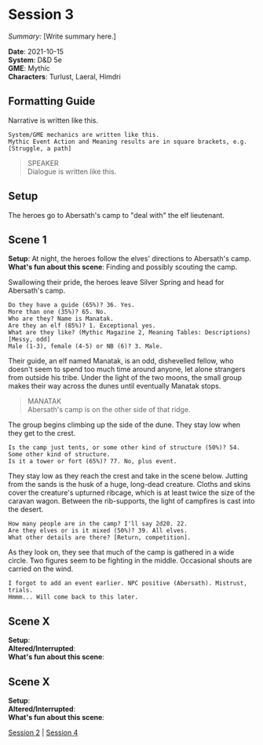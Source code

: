 # Session 3

*Summary:* [Write summary here.]

**Date**: 2021-10-15  
**System**: D&D 5e  
**GME**: Mythic  
**Characters**: Turlust, Laeral, Himdri  

## Formatting Guide

Narrative is written like this.

    System/GME mechanics are written like this.  
    Mythic Event Action and Meaning results are in square brackets, e.g. [Struggle, a path]

> SPEAKER  
> Dialogue is written like this.  

## Setup

The heroes go to Abersath's camp to "deal with" the elf lieutenant.




## Scene 1

**Setup**: At night, the heroes follow the elves' directions to Abersath's camp.  
**What's fun about this scene**: Finding and possibly scouting the camp.  

Swallowing their pride, the heroes leave Silver Spring and head for Abersath's camp.

    Do they have a guide (65%)? 36. Yes.
    More than one (35%)? 65. No.
    Who are they? Name is Manatak.
    Are they an elf (85%)? 1. Exceptional yes.
    What are they like? (Mythic Magazine 2, Meaning Tables: Descriptions) [Messy, odd]
    Male (1-3), female (4-5) or NB (6)? 3. Male.

Their guide, an elf named Manatak, is an odd, dishevelled fellow, who doesn't seem to spend too much time around anyone, let alone strangers from outside his tribe. Under the light of the two moons, the small group makes their way across the dunes until eventually Manatak stops.

> MANATAK  
> Abersath's camp is on the other side of that ridge.

The group begins climbing up the side of the dune. They stay low when they get to the crest.

    Is the camp just tents, or some other kind of structure (50%)? 54. Some other kind of structure.
    Is it a tower or fort (65%)? 77. No, plus event.

They stay low as they reach the crest and take in the scene below. Jutting from the sands is the husk of a huge, long-dead creature. Cloths and skins cover the creature's upturned ribcage, which is at least twice the size of the caravan wagon. Between the rib-supports, the light of campfires is cast into the desert.

    How many people are in the camp? I'll say 2d20. 22.
    Are they elves or is it mixed (50%)? 39. All elves.
    What other details are there? [Return, competition].

As they look on, they see that much of the camp is gathered in a wide circle. Two figures seem to be fighting in the middle. Occasional shouts are carried on the wind.

    I forgot to add an event earlier. NPC positive (Abersath). Mistrust, trials.
    Hmmm... Will come back to this later.



## Scene X

**Setup**:  
**Altered/Interrupted**:  
**What's fun about this scene**:  






## Scene X

**Setup**:  
**Altered/Interrupted**:  
**What's fun about this scene**:  


[Session 2](https://github.com/jimmyturnip/water-of-the-ages/blob/master/session-02.md) | [Session 4](https://github.com/jimmyturnip/water-of-the-ages/blob/master/session-04.md)